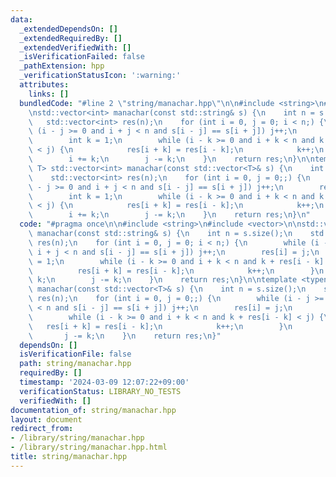 ```yaml
---
data:
  _extendedDependsOn: []
  _extendedRequiredBy: []
  _extendedVerifiedWith: []
  _isVerificationFailed: false
  _pathExtension: hpp
  _verificationStatusIcon: ':warning:'
  attributes:
    links: []
  bundledCode: "#line 2 \"string/manachar.hpp\"\n\n#include <string>\n#include <vector>\n\
    \nstd::vector<int> manachar(const std::string& s) {\n    int n = s.size();\n \
    \   std::vector<int> res(n);\n    for (int i = 0, j = 0; i < n;) {\n        while\
    \ (i - j >= 0 and i + j < n and s[i - j] == s[i + j]) j++;\n        res[i] = j;\n\
    \        int k = 1;\n        while (i - k >= 0 and i + k < n and k + res[i - k]\
    \ < j) {\n            res[i + k] = res[i - k];\n            k++;\n        }\n\
    \        i += k;\n        j -= k;\n    }\n    return res;\n}\n\ntemplate <typename\
    \ T> std::vector<int> manachar(const std::vector<T>& s) {\n    int n = s.size();\n\
    \    std::vector<int> res(n);\n    for (int i = 0, j = 0;;) {\n        while (i\
    \ - j >= 0 and i + j < n and s[i - j] == s[i + j]) j++;\n        res[i] = j;\n\
    \        int k = 1;\n        while (i - k >= 0 and i + k < n and k + res[i - k]\
    \ < j) {\n            res[i + k] = res[i - k];\n            k++;\n        }\n\
    \        i += k;\n        j -= k;\n    }\n    return res;\n}\n"
  code: "#pragma once\n\n#include <string>\n#include <vector>\n\nstd::vector<int>\
    \ manachar(const std::string& s) {\n    int n = s.size();\n    std::vector<int>\
    \ res(n);\n    for (int i = 0, j = 0; i < n;) {\n        while (i - j >= 0 and\
    \ i + j < n and s[i - j] == s[i + j]) j++;\n        res[i] = j;\n        int k\
    \ = 1;\n        while (i - k >= 0 and i + k < n and k + res[i - k] < j) {\n  \
    \          res[i + k] = res[i - k];\n            k++;\n        }\n        i +=\
    \ k;\n        j -= k;\n    }\n    return res;\n}\n\ntemplate <typename T> std::vector<int>\
    \ manachar(const std::vector<T>& s) {\n    int n = s.size();\n    std::vector<int>\
    \ res(n);\n    for (int i = 0, j = 0;;) {\n        while (i - j >= 0 and i + j\
    \ < n and s[i - j] == s[i + j]) j++;\n        res[i] = j;\n        int k = 1;\n\
    \        while (i - k >= 0 and i + k < n and k + res[i - k] < j) {\n         \
    \   res[i + k] = res[i - k];\n            k++;\n        }\n        i += k;\n \
    \       j -= k;\n    }\n    return res;\n}"
  dependsOn: []
  isVerificationFile: false
  path: string/manachar.hpp
  requiredBy: []
  timestamp: '2024-03-09 12:07:22+09:00'
  verificationStatus: LIBRARY_NO_TESTS
  verifiedWith: []
documentation_of: string/manachar.hpp
layout: document
redirect_from:
- /library/string/manachar.hpp
- /library/string/manachar.hpp.html
title: string/manachar.hpp
---
```

